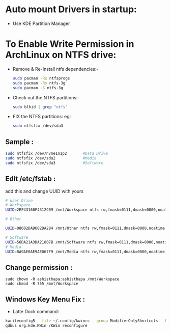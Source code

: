 # Auto mount Drivers in startup:


- Use KDE Partition Manager

# To Enable Write Permission in ArchLinux on NTFS drive:

- Remove & Re-Install ntfs dependencies:-
    ```bash
    sudo pacman -Rs ntfsprogs
    sudo pacman -Rs ntfs-3g
    sudo pacman -S ntfs-3g
    ```
- Check out the NTFS partitions:-
    ```bash
    sudo blkid | grep "ntfs"
    ```
- FIX the NTFS partitions:
    eg: 
    ```bash
    sudo ntfsfix /dev/sda3
    ```
## Sample :
```bash
sudo ntfsfix /dev/nvme1n1p2       #Data Drive
sudo ntfsfix /dev/sda2            #Media
sudo ntfsfix /dev/sda3            #Software
```
## Edit /etc/fstab :

add this and change UUID with yours
```bash
# user Drive
# Workspace
UUID=2EF43160F4312C09 /mnt/Workspace ntfs rw,fmask=0111,dmask=0000,noatime,nofail,nobootwait,x-gvfs-show,nodiratime 0 0

# Other

UUID=08602DAD602DA284 /mnt/Other ntfs rw,fmask=0111,dmask=0000,noatime,nofail,nobootwait,x-gvfs-show,nodiratime 0 0

# Software
UUID=56DA21A3DA21807B /mnt/Software ntfs rw,fmask=0111,dmask=0000,noatime,nofail,nobootwait,x-gvfs-show,nodiratime 0 0
# Media
UUID=BA9AE0AE9AE067F9 /mnt/Media ntfs rw,fmask=0111,dmask=0000,noatime,nofail,nobootwait,x-gvfs-show,nodiratime 0 0
```

## Change permission :
```
sudo chown -R ashisthapa:ashisthapa /mnt/Workspace
sudo chmod -R 755 /mnt/Workspace
```


## Windows Key Menu Fix :

- Latte Dock command: 
```bash
kwriteconfig5 --file ~/.config/kwinrc --group ModifierOnlyShortcuts --key Meta  "org.kde.lattedock,/Latte,org.kde.LatteDock,activateLauncherMenu"
qdbus org.kde.KWin /KWin reconfigure
```
